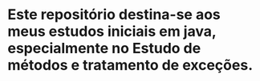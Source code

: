 # Este repositório destina-se aos meus estudos iniciais em java, especialmente no Estudo de métodos e tratamento de exceções.
